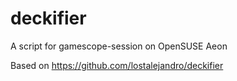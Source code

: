 # deckifier
A script for gamescope-session on OpenSUSE Aeon

Based on https://github.com/lostalejandro/deckifier
